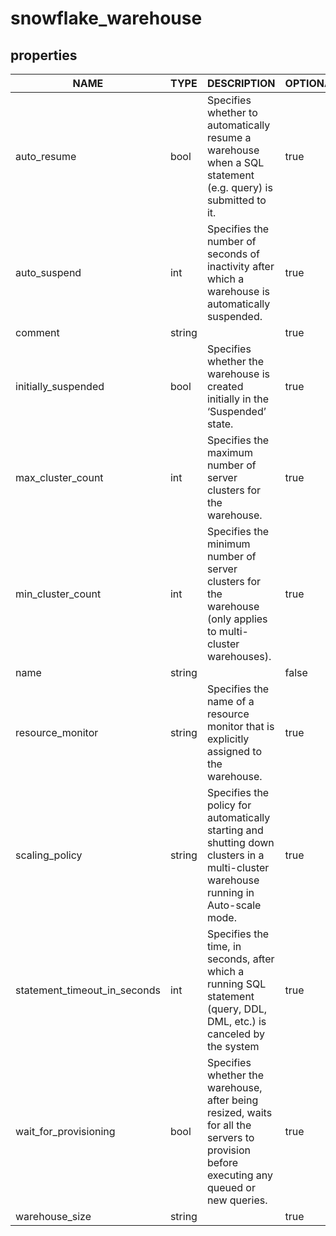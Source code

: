 
# snowflake_warehouse

<!-- These docs are auto-generated by code in ./docgen, run by with make docs. Manual edits will be overwritten. -->

## properties

|             NAME             |  TYPE  |                                                               DESCRIPTION                                                                | OPTIONAL | REQUIRED  | COMPUTED | DEFAULT |
|------------------------------|--------|------------------------------------------------------------------------------------------------------------------------------------------|----------|-----------|----------|---------|
| auto_resume                  | bool   | Specifies whether to automatically resume a warehouse when a SQL statement (e.g. query) is submitted to it.                              | true     | false     | true     |         |
| auto_suspend                 | int    | Specifies the number of seconds of inactivity after which a warehouse is automatically suspended.                                        | true     | false     | true     |         |
| comment                      | string |                                                                                                                                          | true     | false     | false    | ""      |
| initially_suspended          | bool   | Specifies whether the warehouse is created initially in the ‘Suspended’ state.                                                           | true     | false     | false    |         |
| max_cluster_count            | int    | Specifies the maximum number of server clusters for the warehouse.                                                                       | true     | false     | true     |         |
| min_cluster_count            | int    | Specifies the minimum number of server clusters for the warehouse (only applies to multi-cluster warehouses).                            | true     | false     | true     |         |
| name                         | string |                                                                                                                                          | false    | true      | false    |         |
| resource_monitor             | string | Specifies the name of a resource monitor that is explicitly assigned to the warehouse.                                                   | true     | false     | true     |         |
| scaling_policy               | string | Specifies the policy for automatically starting and shutting down clusters in a multi-cluster warehouse running in Auto-scale mode.      | true     | false     | true     |         |
| statement_timeout_in_seconds | int    | Specifies the time, in seconds, after which a running SQL statement (query, DDL, DML, etc.) is canceled by the system                    | true     | false     | false    |       0 |
| wait_for_provisioning        | bool   | Specifies whether the warehouse, after being resized, waits for all the servers to provision before executing any queued or new queries. | true     | false     | false    |         |
| warehouse_size               | string |                                                                                                                                          | true     | false     | true     |         |

